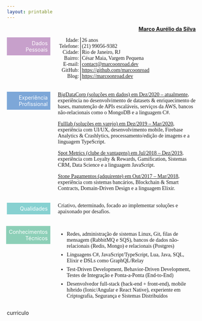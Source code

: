 ```yaml
---
layout: printable
---
```


<link rel="preconnect" href="https://fonts.googleapis.com"/>
<link rel="preconnect" href="https://fonts.gstatic.com" crossorigin/>
<link href="https://fonts.googleapis.com/css2?family=Fanwood+Text:ital@0;1&display=swap" rel="stylesheet"/>

<u style="" class="resume-candidate-name">Marco Aurélio da Silva</u>

<div style="" class="resume-page">
    <div style="" class="resume-section">
        <div style="" class="resume-section-header">
            <span style="background-color: #c7a0cb;">Dados Pessoais</span>
        </div>
        <div style="" class="resume-section-separator"></div>
        <div style="" class="resume-section-content">
            <div style="display: flex; flex-direction: row; align-items: stretch; align-content: stretch;">
                <div style="display: flex; flex-direction: column; padding: 0.25em; padding-top: 0em;">
                    <div class="force-align-right">Idade:</div>
                    <div class="force-align-right">Telefone:</div>
                    <div class="force-align-right">Cidade:</div>
                    <div class="force-align-right">Bairro:</div>
                    <div class="force-align-right">E-mail:</div>
                    <div class="force-align-right">GitHub:</div>
                    <div class="force-align-right">Blog:</div>
                </div>
                <div style="width: 1px; background-color: black; min-height: 1px;"></div>
                <div style="display: flex; flex-direction: column; padding: 0.25em; padding-top: 0em;">
                    <div class="force-align-left">26 anos</div>
                    <div class="force-align-left">(21) 99056-9382</div>
                    <div class="force-align-left">Rio de Janeiro, RJ</div>
                    <div class="force-align-left">César Maia, Vargem Pequena</div>
                    <div class="force-align-left"><a href="mailto:contact@marcoonroad.dev">contact@marcoonroad.dev</a></div>
                    <div class="force-align-left"><a href="https://github.com/marcoonroad">https://github.com/marcoonroad</a></div>
                    <div class="force-align-left"><a href="https://marcoonroad.dev">https://marcoonroad.dev</a></div>
                </div>
            </div>
        </div>
    </div>
    <div style="" class="resume-section-break"></div>
    <div style="" class="resume-section">
        <div style="" class="resume-section-header">
            <span style="background-color: #7da7d8;">Experiência<br/>Profissional</span>
        </div>
        <div style="" class="resume-section-separator"></div>
        <div style="" class="resume-section-content">
            <div style="width: 100%; display: flex; flex-direction: column; align-content: space-between;">
                <div style="" class="professional-experience-item">
                    <u>BigDataCorp (soluções em dados) em Dez/2020 – atualmente</u>,
                    experiência no desenvolvimento de datasets & enriquecimento de bases, manutenção de APIs escaláveis, serviços da AWS, bancos não-relacionais como o MongoDB e a linguagem C#.
                </div>
                <div style="" class="professional-experience-item">
                    <u>Fulllab (soluções em varejo) em Dez/2019 – Mar/2020</u>,
                    experiência com UI/UX, desenvolvimento mobile, Firebase Analytics & Crashlytics,  processamento/edição de imagens e a linguagem TypeScript.
                </div>
                <div style="" class="professional-experience-item">
                    <u>Spot Metrics (clube de vantagens) em Jul/2018 – Dez/2019</u>,
                    experiência com Loyalty & Rewards, Gamification, Sistemas CRM, Data Science e a linguagem JavaScript.
                </div>
                <div style="" class="professional-experience-item">
                    <u>Stone Pagamentos (adquirente) em Out/2017 – Mar/2018</u>,
                    experiência com sistemas bancários, Blockchain & Smart Contracts, Domain-Driven Design e a linguagem Elixir.
                </div>
            </div>
        </div>
    </div>
    <div style="" class="resume-section-break"></div>
    <div style="" class="resume-section">
        <div style="" class="resume-section-header">
            <span style="background-color: #87d1d1;">Qualidades</span>
        </div>
        <div style="" class="resume-section-separator"></div>
        <div style="" class="resume-section-content">
            Criativo, determinado, focado ao implementar soluções e apaixonado por desafios.
        </div>
    </div>
    <div style="" class="resume-section-break"></div>
    <div style="" class="resume-section">
        <div style="" class="resume-section-header">
            <span style="background-color: #8ccfb7;">Conhecimentos<br/>Técnicos</span>
        </div>
        <div style="" class="resume-section-separator"></div>
        <div style="" class="resume-section-content">
            <ul class="tech-skill-list">
                <li class="tech-skill-item">
                    Redes, administração de sistemas Linux, Git, filas de mensagem (RabbitMQ e SQS), bancos de dados não-relacionais (Redis, Mongo) e relacionais (Postgres)
                </li>
                <li class="tech-skill-item">
                    Linguagens C#, JavaScript/TypeScript, Lua, Java, SQL, Elixir e DSLs como GraphQL/Relay
                </li>
                <li class="tech-skill-item">
                    Test-Driven Development, Behavior-Driven Development, Testes de Integração e Ponta-a-Ponta (End-to-End)
                </li>
                <li class="tech-skill-item">
                    Desenvolvedor full-stack (back-end + front-end), mobile híbrido (Ionic/Angular e React Native), experiente em Criptografia, Segurança e Sistemas Distribuídos
                </li>
            </ul>
        </div>
    </div>
</div>

<style>
    .tech-skill-item {
        padding-top: 0.25em;
        padding-bottom: 0.25em;
    }
    .tech-skill-item:first-of-type {
        padding-top: 0em;
    }
    .tech-skill-item:last-of-type {
        padding-bottom: 0em;
    }
    .resume-candidate-name {
        display: inline-block;
        width: 100%;
        text-align: right;
        font-weight: bold;
    }
    .force-align-right {
        width: 100%;
        text-align: right;
    }
    .force-align-left {
        width: 100%;
        text-align: left;
    }
    .resume-page {
        width: 100%;
        display: flex;
        flex-direction: column;
        flex-wrap: wrap;
        justify-content: flex-start;
        align-items: stretch;
        align-content: stretch;
    }
    .resume-section {
        width: 100%;
        display: flex;
        flex-direction: row;
        flex-wrap: nowrap;
        justify-content: flex-start;
        align-items: flex-start;
        align-content: flex-start;
    }
    .resume-section-break {
        height: 30px;
        width: 100%;
        display: flex;
    }
    .resume-section-header {
        width: 23%;
        text-align: right;
        display: flex;
        flex-direction: row;
        justify-content: flex-end;
    }
    .resume-section-header span {
        display: inline-block;
        color: white;
        text-align: right;
        padding: 0.5em;
        width: 100%;
    }
    .resume-section-separator {
        width: 4%;
        display: flex;
    }
    .resume-section-content {
        width: 73%;
        text-align: left;
        display: flex;
    }
    .professional-experience-item {
        padding-top: 0.5em;
        padding-bottom: 0.5em;
    }
    .professional-experience-item:first-of-type {
        padding-top: 0em;
    }
    .professional-experience-item:last-of-type {
        padding-bottom: 0em;
    }
    .resume-section-content {
        font-family: 'Fanwood Text', serif;
    }
</style>

<span class="printable-document-file-output-title">curriculo</span>
